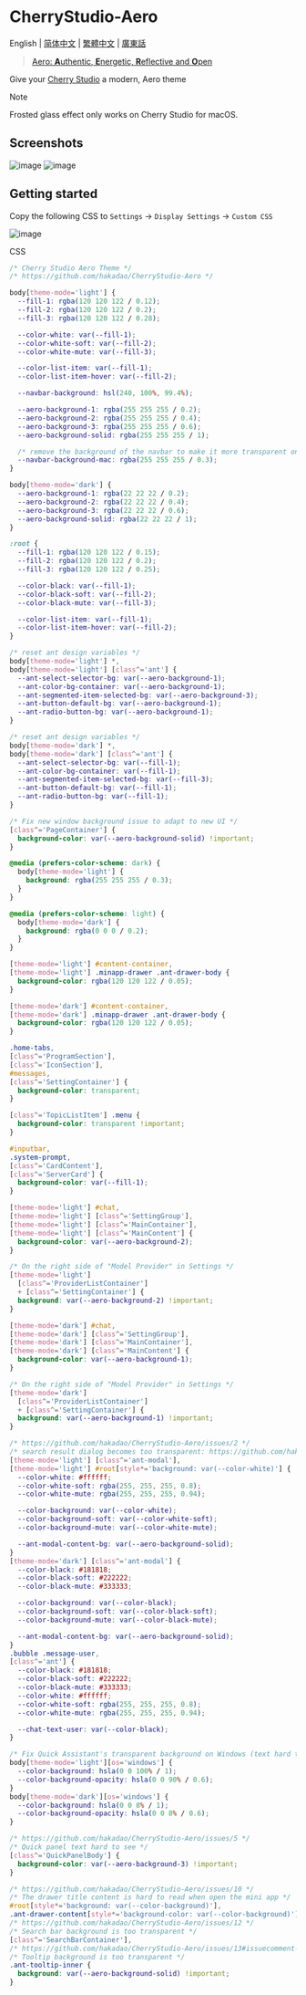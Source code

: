 # CherryStudio-Aero

English | [简体中文](README-cmn_CN.md) | [繁體中文](README-cmn_TW.md) | [廣東話](README-jyut.md)

> [Aero: **A**uthentic, **E**nergetic, **R**eflective and **O**pen](https://en.wikipedia.org/wiki/Windows_Aero)

Give your [Cherry Studio](https://github.com/CherryHQ/cherry-studio) a modern, Aero theme

> [!NOTE]
> Frosted glass effect only works on Cherry Studio for macOS.

## Screenshots

![image](https://github.com/user-attachments/assets/8a3fa8a6-e28b-4628-90c8-aadb00e7437a)
![image](https://github.com/user-attachments/assets/0865e220-8398-4564-acc7-33b04220d015)



<!--
![image](https://github.com/user-attachments/assets/f1b45077-49e7-4c04-8c5f-b5099d1020aa)
![image](https://github.com/user-attachments/assets/a1203c88-9efa-489b-b3e7-a5f41961fd9e)
![image](https://github.com/user-attachments/assets/86315ef8-9bdc-4525-a4cb-b143f8608414)
![image](https://github.com/user-attachments/assets/76d6ffdd-a6be-4694-98b8-69a788208b80)
-->

## Getting started

Copy the following CSS to `Settings` -> `Display Settings` -> `Custom CSS`

![image](https://github.com/user-attachments/assets/a8e595fb-d093-4972-b439-6dfb9029c9ae)

CSS

```css
/* Cherry Studio Aero Theme */
/* https://github.com/hakadao/CherryStudio-Aero */

body[theme-mode='light'] {
  --fill-1: rgba(120 120 122 / 0.12);
  --fill-2: rgba(120 120 122 / 0.2);
  --fill-3: rgba(120 120 122 / 0.28);

  --color-white: var(--fill-1);
  --color-white-soft: var(--fill-2);
  --color-white-mute: var(--fill-3);

  --color-list-item: var(--fill-1);
  --color-list-item-hover: var(--fill-2);

  --navbar-background: hsl(240, 100%, 99.4%);

  --aero-background-1: rgba(255 255 255 / 0.2);
  --aero-background-2: rgba(255 255 255 / 0.4);
  --aero-background-3: rgba(255 255 255 / 0.6);
  --aero-background-solid: rgba(255 255 255 / 1);

  /* remove the background of the navbar to make it more transparent on macOS */
  --navbar-background-mac: rgba(255 255 255 / 0.3);
}

body[theme-mode='dark'] {
  --aero-background-1: rgba(22 22 22 / 0.2);
  --aero-background-2: rgba(22 22 22 / 0.4);
  --aero-background-3: rgba(22 22 22 / 0.6);
  --aero-background-solid: rgba(22 22 22 / 1);
}

:root {
  --fill-1: rgba(120 120 122 / 0.15);
  --fill-2: rgba(120 120 122 / 0.2);
  --fill-3: rgba(120 120 122 / 0.25);

  --color-black: var(--fill-1);
  --color-black-soft: var(--fill-2);
  --color-black-mute: var(--fill-3);

  --color-list-item: var(--fill-1);
  --color-list-item-hover: var(--fill-2);
}

/* reset ant design variables */
body[theme-mode='light'] *,
body[theme-mode='light'] [class^='ant'] {
  --ant-select-selector-bg: var(--aero-background-1);
  --ant-color-bg-container: var(--aero-background-1);
  --ant-segmented-item-selected-bg: var(--aero-background-3);
  --ant-button-default-bg: var(--aero-background-1);
  --ant-radio-button-bg: var(--aero-background-1);
}

/* reset ant design variables */
body[theme-mode='dark'] *,
body[theme-mode='dark'] [class^='ant'] {
  --ant-select-selector-bg: var(--fill-1);
  --ant-color-bg-container: var(--fill-1);
  --ant-segmented-item-selected-bg: var(--fill-3);
  --ant-button-default-bg: var(--fill-1);
  --ant-radio-button-bg: var(--fill-1);
}

/* Fix new window background issue to adapt to new UI */
[class^='PageContainer'] {
  background-color: var(--aero-background-solid) !important;
}

@media (prefers-color-scheme: dark) {
  body[theme-mode='light'] {
    background: rgba(255 255 255 / 0.3);
  }
}

@media (prefers-color-scheme: light) {
  body[theme-mode='dark'] {
    background: rgba(0 0 0 / 0.2);
  }
}

[theme-mode='light'] #content-container,
[theme-mode='light'] .minapp-drawer .ant-drawer-body {
  background-color: rgba(120 120 122 / 0.05);
}

[theme-mode='dark'] #content-container,
[theme-mode='dark'] .minapp-drawer .ant-drawer-body {
  background-color: rgba(120 120 122 / 0.05);
}

.home-tabs,
[class^='ProgramSection'],
[class^='IconSection'],
#messages,
[class^='SettingContainer'] {
  background-color: transparent;
}

[class^='TopicListItem'] .menu {
  background-color: transparent !important;
}

#inputbar,
.system-prompt,
[class^='CardContent'],
[class^='ServerCard'] {
  background-color: var(--fill-1);
}

[theme-mode='light'] #chat,
[theme-mode='light'] [class^='SettingGroup'],
[theme-mode='light'] [class^='MainContainer'],
[theme-mode='light'] [class^='MainContent'] {
  background-color: var(--aero-background-2);
}

/* On the right side of "Model Provider" in Settings */
[theme-mode='light']
  [class^='ProviderListContainer']
  + [class^='SettingContainer'] {
  background: var(--aero-background-2) !important;
}

[theme-mode='dark'] #chat,
[theme-mode='dark'] [class^='SettingGroup'],
[theme-mode='dark'] [class^='MainContainer'],
[theme-mode='dark'] [class^='MainContent'] {
  background-color: var(--aero-background-1);
}

/* On the right side of "Model Provider" in Settings */
[theme-mode='dark']
  [class^='ProviderListContainer']
  + [class^='SettingContainer'] {
  background: var(--aero-background-1) !important;
}

/* https://github.com/hakadao/CherryStudio-Aero/issues/2 */
/* search result dialog becomes too transparent: https://github.com/hakadao/CherryStudio-Aero/issues/11 */
[theme-mode='light'] [class^='ant-modal'],
[theme-mode='light'] #root[style*='background: var(--color-white)'] {
  --color-white: #ffffff;
  --color-white-soft: rgba(255, 255, 255, 0.8);
  --color-white-mute: rgba(255, 255, 255, 0.94);

  --color-background: var(--color-white);
  --color-background-soft: var(--color-white-soft);
  --color-background-mute: var(--color-white-mute);

  --ant-modal-content-bg: var(--aero-background-solid);
}
[theme-mode='dark'] [class^='ant-modal'] {
  --color-black: #181818;
  --color-black-soft: #222222;
  --color-black-mute: #333333;

  --color-background: var(--color-black);
  --color-background-soft: var(--color-black-soft);
  --color-background-mute: var(--color-black-mute);

  --ant-modal-content-bg: var(--aero-background-solid);
}
.bubble .message-user,
[class^='ant'] {
  --color-black: #181818;
  --color-black-soft: #222222;
  --color-black-mute: #333333;
  --color-white: #ffffff;
  --color-white-soft: rgba(255, 255, 255, 0.8);
  --color-white-mute: rgba(255, 255, 255, 0.94);

  --chat-text-user: var(--color-black);
}

/* Fix Quick Assistant's transparent background on Windows (text hard to see) */
body[theme-mode='light'][os='windows'] {
  --color-background: hsla(0 0 100% / 1);
  --color-background-opacity: hsla(0 0 90% / 0.6);
}
body[theme-mode='dark'][os='windows'] {
  --color-background: hsla(0 0 8% / 1);
  --color-background-opacity: hsla(0 0 8% / 0.6);
}

/* https://github.com/hakadao/CherryStudio-Aero/issues/5 */
/* Quick panel text hard to see */
[class^='QuickPanelBody'] {
  background-color: var(--aero-background-3) !important;
}

/* https://github.com/hakadao/CherryStudio-Aero/issues/10 */
/* The drawer title content is hard to read when open the mini app */
#root[style*='background: var(--color-background)'],
.ant-drawer-content[style*='background-color: var(--color-background)'],
/* https://github.com/hakadao/CherryStudio-Aero/issues/12 */
/* Search bar background is too transparent */
[class^='SearchBarContainer'],
/* https://github.com/hakadao/CherryStudio-Aero/issues/13#issuecomment-3105519544 */
/* Tooltip background is too transparent */
.ant-tooltip-inner {
  background: var(--aero-background-solid) !important;
}
```

